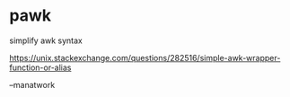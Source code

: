 # pawk

simplify awk syntax

https://unix.stackexchange.com/questions/282516/simple-awk-wrapper-function-or-alias

–manatwork
